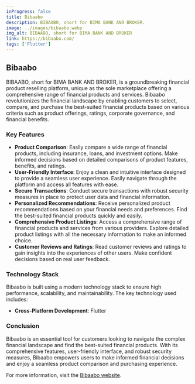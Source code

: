 ```yaml
---
inProgress: false
title: Bibaabo
description: BIBAABO, short for BIMA BANK AND BROKER.
image: ../images/bibaabo.webp 
img_alt: BIBAABO, short for BIMA BANK AND BROKER
link: https://bibaabo.com/
tags: ['Flutter']
---
```


## Bibaabo

BIBAABO, short for BIMA BANK AND BROKER, is a groundbreaking financial product reselling platform, unique as the sole marketplace offering a comprehensive range of financial products and services. Bibaabo revolutionizes the financial landscape by enabling customers to select, compare, and purchase the best-suited financial products based on various criteria such as product offerings, ratings, corporate governance, and financial benefits.

### Key Features

- **Product Comparison**: Easily compare a wide range of financial products, including insurance, loans, and investment options. Make informed decisions based on detailed comparisons of product features, benefits, and ratings.
- **User-Friendly Interface**: Enjoy a clean and intuitive interface designed to provide a seamless user experience. Easily navigate through the platform and access all features with ease.
- **Secure Transactions**: Conduct secure transactions with robust security measures in place to protect user data and financial information.
- **Personalized Recommendations**: Receive personalized product recommendations based on your financial needs and preferences. Find the best-suited financial products quickly and easily.
- **Comprehensive Product Listings**: Access a comprehensive range of financial products and services from various providers. Explore detailed product listings with all the necessary information to make an informed choice.
- **Customer Reviews and Ratings**: Read customer reviews and ratings to gain insights into the experiences of other users. Make confident decisions based on real user feedback.

### Technology Stack

Bibaabo is built using a modern technology stack to ensure high performance, scalability, and maintainability. The key technology used includes:

- **Cross-Platform Development**: Flutter

### Conclusion

Bibaabo is an essential tool for customers looking to navigate the complex financial landscape and find the best-suited financial products. With its comprehensive features, user-friendly interface, and robust security measures, Bibaabo empowers users to make informed financial decisions and enjoy a seamless product comparison and purchasing experience.

For more information, visit the [Bibaabo website](https://bibaabo.com/).